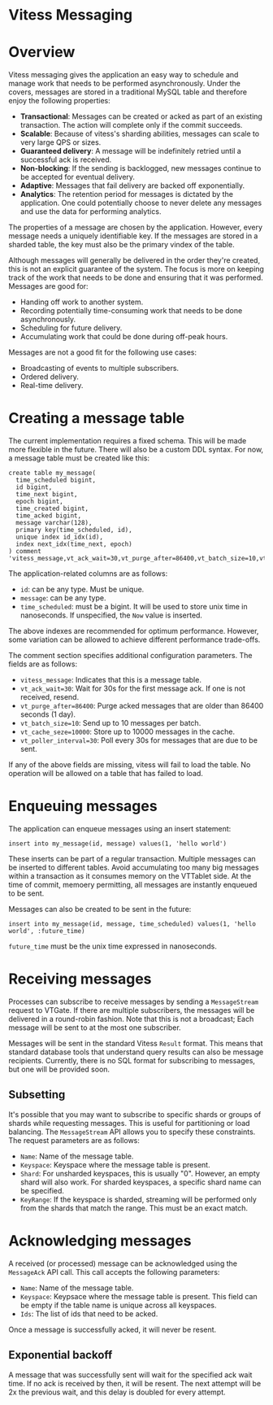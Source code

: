 # Vitess Messaging

# Overview

Vitess messaging gives the application an easy way to schedule and manage work that needs to be performed asynchronously. Under the covers, messages are stored in a traditional MySQL table and therefore enjoy the following properties:

* **Transactional**: Messages can be created or acked as part of an existing transaction. The action will complete only if the commit succeeds.
* **Scalable**: Because of vitess's sharding abilities, messages can scale to very large QPS or sizes.
* **Guaranteed delivery**: A message will be indefinitely retried until a successful ack is received.
* **Non-blocking**: If the sending is backlogged, new messages continue to be accepted for eventual delivery.
* **Adaptive**: Messages that fail delivery are backed off exponentially.
* **Analytics**: The retention period for messages is dictated by the application. One could potentially choose to never delete any messages and use the data for performing analytics.

The properties of a message are chosen by the application. However, every message needs a uniquely identifiable key. If the messages are stored in a sharded table, the key must also be the primary vindex of the table.

Although messages will generally be delivered in the order they're created, this is not an explicit guarantee of the system. The focus is more on keeping track of the work that needs to be done and ensuring that it was performed. Messages are good for:

* Handing off work to another system.
* Recording potentially time-consuming work that needs to be done asynchronously.
* Scheduling for future delivery.
* Accumulating work that could be done during off-peak hours.

Messages are not a good fit for the following use cases:

* Broadcasting of events to multiple subscribers.
* Ordered delivery.
* Real-time delivery.

# Creating a message table

The current implementation requires a fixed schema. This will be made more flexible in the future. There will also be a custom DDL syntax. For now, a message table must be created like this:

```
create table my_message(
  time_scheduled bigint,
  id bigint,
  time_next bigint,
  epoch bigint,
  time_created bigint,
  time_acked bigint,
  message varchar(128),
  primary key(time_scheduled, id),
  unique index id_idx(id),
  index next_idx(time_next, epoch)
) comment 'vitess_message,vt_ack_wait=30,vt_purge_after=86400,vt_batch_size=10,vt_cache_size=10000,vt_poller_interval=30'
```

The application-related columns are as follows:

* `id`: can be any type. Must be unique.
* `message`: can be any type.
* `time_scheduled`: must be a bigint. It will be used to store unix time in nanoseconds. If unspecified, the `Now` value is inserted.

The above indexes are recommended for optimum performance. However, some variation can be allowed to achieve different performance trade-offs.

The comment section specifies additional configuration parameters. The fields are as follows:

* `vitess_message`: Indicates that this is a message table.
* `vt_ack_wait=30`: Wait for 30s for the first message ack. If one is not received, resend.
* `vt_purge_after=86400`: Purge acked messages that are older than 86400 seconds (1 day).
* `vt_batch_size=10`: Send up to 10 messages per batch.
* `vt_cache_seze=10000`: Store up to 10000 messages in the cache.
* `vt_poller_interval=30`: Poll every 30s for messages that are due to be sent.

If any of the above fields are missing, vitess will fail to load the table. No operation will be allowed on a table that has failed to load.

# Enqueuing messages

The application can enqueue messages using an insert statement:

```
insert into my_message(id, message) values(1, 'hello world')
```

These inserts can be part of a regular transaction. Multiple messages can be inserted to different tables. Avoid accumulating too many big messages within a transaction as it consumes memory on the VTTablet side. At the time of commit, memoery permitting, all messages are instantly enqueued to be sent.

Messages can also be created to be sent in the future:

```
insert into my_message(id, message, time_scheduled) values(1, 'hello world', :future_time)
```

`future_time` must be the unix time expressed in nanoseconds.

# Receiving messages

Processes can subscribe to receive messages by sending a `MessageStream` request to VTGate. If there are multiple subscribers, the messages will be delivered in a round-robin fashion. Note that this is not a broadcast; Each message will be sent to at the most one subscriber.

Messages will be sent in the standard Vitess `Result` format. This means that standard database tools that understand query results can also be message recipients. Currently, there is no SQL format for subscribing to messages, but one will be provided soon.

## Subsetting

It's possible that you may want to subscribe to specific shards or groups of shards while requesting messages. This is useful for partitioning or load balancing. The `MessageStream` API allows you to specify these constraints. The request parameters are as follows:

* `Name`: Name of the message table.
* `Keyspace`: Keyspace where the message table is present.
* `Shard`: For unsharded keyspaces, this is usually "0". However, an empty shard will also work. For sharded keyspaces, a specific shard name can be specified.
* `KeyRange`: If the keyspace is sharded, streaming will be performed only from the shards that match the range. This must be an exact match.

# Acknowledging messages

A received (or processed) message can be acknowledged using the `MessageAck` API call. This call accepts the following parameters:

* `Name`: Name of the message table.
* `Keyspace`: Keypsace where the message table is present. This field can be empty if the table name is unique across all keyspaces.
* `Ids`: The list of ids that need to be acked.

Once a message is successfully acked, it will never be resent.

## Exponential backoff

A message that was successfully sent will wait for the specified ack wait time. If no ack is received by then, it will be resent. The next attempt will be 2x the previous wait, and this delay is doubled for every attempt.
